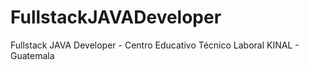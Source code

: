 # FullstackJAVADeveloper
Fullstack JAVA Developer - Centro Educativo Técnico Laboral KINAL - Guatemala
